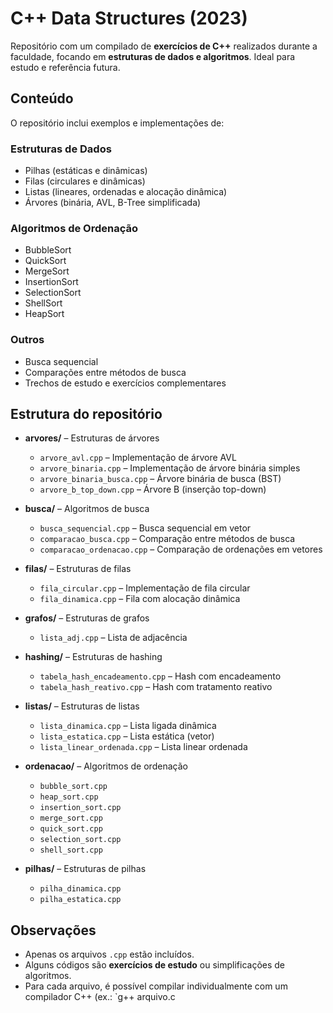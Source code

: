 # C++ Data Structures (2023)

Repositório com um compilado de **exercícios de C++** realizados durante a faculdade, focando em **estruturas de dados e algoritmos**. Ideal para estudo e referência futura.

## Conteúdo

O repositório inclui exemplos e implementações de:

### Estruturas de Dados
- Pilhas (estáticas e dinâmicas)  
- Filas (circulares e dinâmicas)  
- Listas (lineares, ordenadas e alocação dinâmica)  
- Árvores (binária, AVL, B-Tree simplificada)  

### Algoritmos de Ordenação
- BubbleSort  
- QuickSort  
- MergeSort  
- InsertionSort  
- SelectionSort  
- ShellSort  
- HeapSort  

### Outros
- Busca sequencial  
- Comparações entre métodos de busca  
- Trechos de estudo e exercícios complementares  

## Estrutura do repositório

- **arvores/** – Estruturas de árvores
  - `arvore_avl.cpp` – Implementação de árvore AVL
  - `arvore_binaria.cpp` – Implementação de árvore binária simples
  - `arvore_binaria_busca.cpp` – Árvore binária de busca (BST)
  - `arvore_b_top_down.cpp` – Árvore B (inserção top-down)

- **busca/** – Algoritmos de busca
  - `busca_sequencial.cpp` – Busca sequencial em vetor
  - `comparacao_busca.cpp` – Comparação entre métodos de busca
  - `comparacao_ordenacao.cpp` – Comparação de ordenações em vetores

- **filas/** – Estruturas de filas
  - `fila_circular.cpp` – Implementação de fila circular
  - `fila_dinamica.cpp` – Fila com alocação dinâmica

- **grafos/** – Estruturas de grafos
  - `lista_adj.cpp` – Lista de adjacência

- **hashing/** – Estruturas de hashing
  - `tabela_hash_encadeamento.cpp` – Hash com encadeamento
  - `tabela_hash_reativo.cpp` – Hash com tratamento reativo

- **listas/** – Estruturas de listas
  - `lista_dinamica.cpp` – Lista ligada dinâmica
  - `lista_estatica.cpp` – Lista estática (vetor)
  - `lista_linear_ordenada.cpp` – Lista linear ordenada

- **ordenacao/** – Algoritmos de ordenação
  - `bubble_sort.cpp`
  - `heap_sort.cpp`
  - `insertion_sort.cpp`
  - `merge_sort.cpp`
  - `quick_sort.cpp`
  - `selection_sort.cpp`
  - `shell_sort.cpp`

- **pilhas/** – Estruturas de pilhas
  - `pilha_dinamica.cpp`
  - `pilha_estatica.cpp`

## Observações
- Apenas os arquivos `.cpp` estão incluídos.  
- Alguns códigos são **exercícios de estudo** ou simplificações de algoritmos.  
- Para cada arquivo, é possível compilar individualmente com um compilador C++ (ex.: `g++ arquivo.c

